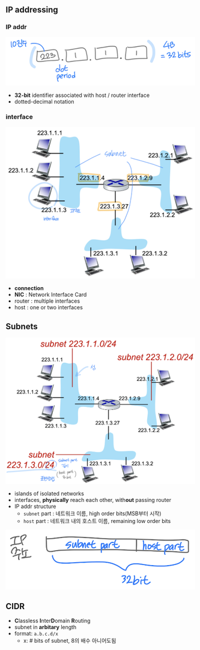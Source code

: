 ## IP addressing

### IP addr

![1](./images/ip-1.png)

- **32-bit** identifier associated with host / router interface
- dotted-decimal notation

### interface

![2](./images/ip-2.png)

  - **connection**
  - **NIC** : Network Interface Card
  - router : multiple interfaces
  - host : one or two interfaces


## Subnets

![3](./images/ip-3.png)

- islands of isolated networks
- interfaces, **physically** reach each other, with**out** passing router
- IP addr structure
    - `subnet` part : 네트워크 이름, high order bits(MSB부터 시작)
    - `host` part : 네트워크 내의 호스트 이름, remaining low order bits

![4](./images/ip-4.png)


## CIDR

- **C**lassless **I**nter**D**omain **R**outing
- subnet in **arbitary** length
- format: `a.b.c.d/x`
    - x: # bits of subnet, 8의 배수 아니어도됨